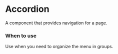 # Accordion 
A component that provides navigation for a page.
### When to use
Use when you need to organize the menu in groups.